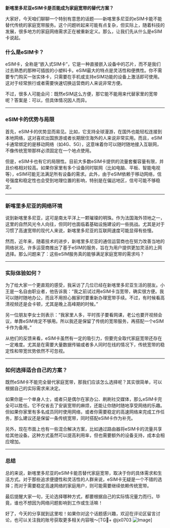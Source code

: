 **新喀里多尼亚eSIM卡是否能成为家庭宽带的替代方案？**

大家好，今天咱们聊聊一个特别有意思的话题——新喀里多尼亚的eSIM卡能不能替代传统的家庭宽带服务。这个问题听起来可能有点复杂，但实际上，随着科技的发展，很多地方的家庭网络需求正在被重新定义。那么，让我们先从什么是eSIM卡说起。

### 什么是eSIM卡？

eSIM卡，全称是“嵌入式SIM卡”，它是一种直接嵌入设备中的芯片，而不是我们过去熟悉的那种可插拔的小塑料卡。eSIM最大的特点是灵活性和便携性。你不需要专门购买一张实体卡，只需要在手机或支持eSIM功能的设备上激活即可使用。这对于经常旅行或者需要快速切换运营商的人来说非常方便。

不过，很多人可能会问：既然eSIM这么方便，那它能不能用来代替家里的宽带呢？答案是：可以，但具体情况因人而异。

---

### eSIM卡的优势与局限

首先，eSIM卡的优势显而易见。比如，它支持全球漫游，在国外也能轻松连接到本地网络，这对喜欢出国旅游或者长期居住海外的人来说非常实用。而且，eSIM卡通常绑定的是移动网络（如4G、5G），这意味着你可以随时随地接入互联网，不像传统宽带那样必须固定在一个地点使用。

但是，eSIM卡也有它的局限性。目前大多数eSIM卡提供的流量套餐容量有限，并且价格相对较高。如果你家里有多个设备同时联网（比如电脑、平板、智能电视等），eSIM可能无法满足所有设备的需求。此外，由于eSIM依赖于移动网络，信号强度和稳定性也会受到地理位置的影响，特别是在偏远地区，信号可能不够稳定。

---

### 新喀里多尼亚的网络环境

说到新喀里多尼亚，这可是南太平洋上一颗璀璨的明珠。作为法国海外领地之一，这里的自然风光令人向往，但同时也面临着基础设施建设的一些挑战。尤其是对于习惯了高速宽带的现代人来说，新喀里多尼亚的互联网速度可能显得有些慢。

然而，近年来，随着技术的进步，新喀里多尼亚的通信运营商也在努力改善当地的网络状况。许多运营商推出了基于eSIM的服务，旨在为用户提供更加灵活的上网选择。那么问题来了：这些eSIM服务真的能够满足家庭宽带的需求吗？

---

### 实际体验如何？

为了给大家一个更直观的感受，我采访了几位已经在新喀里多尼亚生活的朋友。小王是一名自由职业者，他告诉我：“我之前试过用eSIM卡当宽带，确实很方便。我可以随时随地办公，而且不用担心搬家时要重新办理宽带手续。不过，有时候看高清视频还是会卡顿，尤其是晚上高峰期的时候。”

另一位朋友李女士则表示：“我家里人多，平时孩子要看网课，老公也要开视频会议，单靠eSIM肯定不够用。所以我还是保留了传统的宽带服务，再搭配一个eSIM卡作为备用。”

从他们的反馈来看，eSIM卡虽然有一定的吸引力，但要完全取代家庭宽带还存在一定难度。尤其是在需要大量数据传输或者多人同时在线的情况下，传统宽带的稳定性和带宽优势依然不可忽视。

---

### 如何选择适合自己的方案？

既然eSIM卡不能完全替代家庭宽带，那我们应该怎么选择呢？其实很简单，可以根据自己的实际需求来决定。

如果你是一个单身人士，或者只是偶尔在家办公、刷刷社交媒体，那么eSIM卡完全可以胜任。它不仅省去了安装宽带的麻烦，还能让你随时随地享受网络的乐趣。但如果你家里有多名成员同时使用网络，或者你需要稳定的高速网络来完成工作任务，那么建议还是保留一条传统宽带，同时搭配eSIM卡作为补充。

另外，现在市面上也有一些混合解决方案，比如通过路由器将eSIM卡的流量共享给其他设备。这种方式虽然可以提高利用率，但也需要额外的设备支持，成本会相应增加。

---

### 总结

总的来说，新喀里多尼亚的eSIM卡能否替代家庭宽带，取决于你的具体需求和生活方式。对于那些追求便捷性和灵活性的人群来说，eSIM卡无疑是一个不错的选择；而对于需要稳定高速网络的家庭用户，则可能需要继续依赖传统宽带。

最后提醒大家一句，无论选择哪种方式，都要根据自己的实际情况量力而行。毕竟，谁也不想因为网络问题影响到工作或生活嘛！

好了，今天的分享就到这里啦！如果你对这个话题感兴趣，欢迎在评论区留言讨论，也可以关注我的账号获取更多相关内容哦～[TG💪+ @jx0703 ![Image](https://github.com/user-attachments/assets/dbca1d08-cadb-493c-b0ec-ad6f7a83f270)]